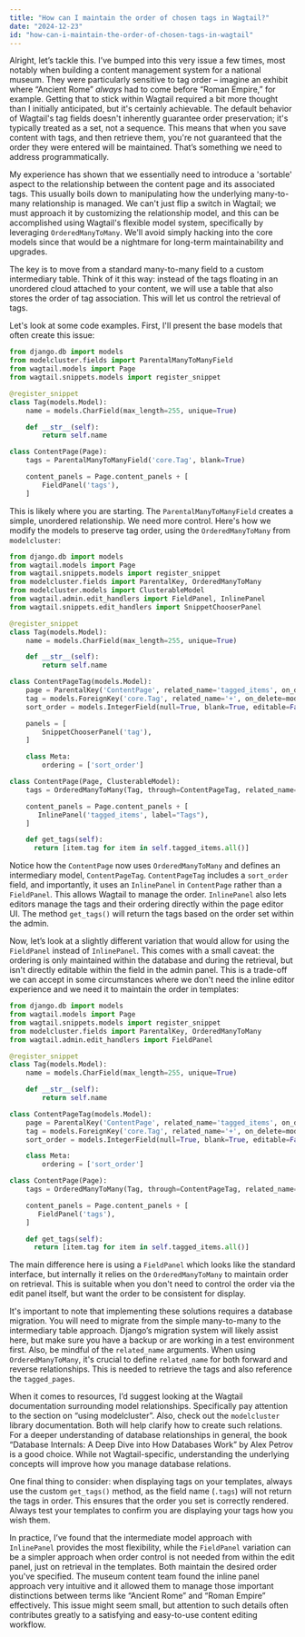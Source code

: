 ```yaml
---
title: "How can I maintain the order of chosen tags in Wagtail?"
date: "2024-12-23"
id: "how-can-i-maintain-the-order-of-chosen-tags-in-wagtail"
---
```


Alright, let’s tackle this. I’ve bumped into this very issue a few times, most notably when building a content management system for a national museum. They were particularly sensitive to tag order – imagine an exhibit where “Ancient Rome” *always* had to come before “Roman Empire,” for example. Getting that to stick within Wagtail required a bit more thought than I initially anticipated, but it's certainly achievable. The default behavior of Wagtail's tag fields doesn't inherently guarantee order preservation; it's typically treated as a set, not a sequence. This means that when you save content with tags, and then retrieve them, you're not guaranteed that the order they were entered will be maintained. That’s something we need to address programmatically.

My experience has shown that we essentially need to introduce a 'sortable' aspect to the relationship between the content page and its associated tags. This usually boils down to manipulating how the underlying many-to-many relationship is managed. We can't just flip a switch in Wagtail; we must approach it by customizing the relationship model, and this can be accomplished using Wagtail's flexible model system, specifically by leveraging `OrderedManyToMany`. We'll avoid simply hacking into the core models since that would be a nightmare for long-term maintainability and upgrades.

The key is to move from a standard many-to-many field to a custom intermediary table. Think of it this way: instead of the tags floating in an unordered cloud attached to your content, we will use a table that also stores the order of tag association. This will let us control the retrieval of tags.

Let's look at some code examples. First, I'll present the base models that often create this issue:

```python
from django.db import models
from modelcluster.fields import ParentalManyToManyField
from wagtail.models import Page
from wagtail.snippets.models import register_snippet

@register_snippet
class Tag(models.Model):
    name = models.CharField(max_length=255, unique=True)

    def __str__(self):
        return self.name

class ContentPage(Page):
    tags = ParentalManyToManyField('core.Tag', blank=True)

    content_panels = Page.content_panels + [
        FieldPanel('tags'),
    ]
```

This is likely where you are starting. The `ParentalManyToManyField` creates a simple, unordered relationship. We need more control. Here's how we modify the models to preserve tag order, using the `OrderedManyToMany` from `modelcluster`:

```python
from django.db import models
from wagtail.models import Page
from wagtail.snippets.models import register_snippet
from modelcluster.fields import ParentalKey, OrderedManyToMany
from modelcluster.models import ClusterableModel
from wagtail.admin.edit_handlers import FieldPanel, InlinePanel
from wagtail.snippets.edit_handlers import SnippetChooserPanel

@register_snippet
class Tag(models.Model):
    name = models.CharField(max_length=255, unique=True)

    def __str__(self):
        return self.name

class ContentPageTag(models.Model):
    page = ParentalKey('ContentPage', related_name='tagged_items', on_delete=models.CASCADE)
    tag = models.ForeignKey('core.Tag', related_name='+', on_delete=models.CASCADE)
    sort_order = models.IntegerField(null=True, blank=True, editable=False)

    panels = [
        SnippetChooserPanel('tag'),
    ]

    class Meta:
        ordering = ['sort_order']

class ContentPage(Page, ClusterableModel):
    tags = OrderedManyToMany(Tag, through=ContentPageTag, related_name='tagged_pages')

    content_panels = Page.content_panels + [
       InlinePanel('tagged_items', label="Tags"),
    ]

    def get_tags(self):
      return [item.tag for item in self.tagged_items.all()]
```

Notice how the `ContentPage` now uses `OrderedManyToMany` and defines an intermediary model, `ContentPageTag`. `ContentPageTag` includes a `sort_order` field, and importantly, it uses an `InlinePanel` in `ContentPage` rather than a `FieldPanel`.  This allows Wagtail to manage the order. `InlinePanel` also lets editors manage the tags and their ordering directly within the page editor UI. The method `get_tags()` will return the tags based on the order set within the admin.

Now, let’s look at a slightly different variation that would allow for using the `FieldPanel` instead of `InlinePanel`. This comes with a small caveat: the ordering is only maintained within the database and during the retrieval, but isn't directly editable within the field in the admin panel. This is a trade-off we can accept in some circumstances where we don't need the inline editor experience and we need it to maintain the order in templates:

```python
from django.db import models
from wagtail.models import Page
from wagtail.snippets.models import register_snippet
from modelcluster.fields import ParentalKey, OrderedManyToMany
from wagtail.admin.edit_handlers import FieldPanel

@register_snippet
class Tag(models.Model):
    name = models.CharField(max_length=255, unique=True)

    def __str__(self):
        return self.name

class ContentPageTag(models.Model):
    page = ParentalKey('ContentPage', related_name='tagged_items', on_delete=models.CASCADE)
    tag = models.ForeignKey('core.Tag', related_name='+', on_delete=models.CASCADE)
    sort_order = models.IntegerField(null=True, blank=True, editable=False)

    class Meta:
        ordering = ['sort_order']

class ContentPage(Page):
    tags = OrderedManyToMany(Tag, through=ContentPageTag, related_name='tagged_pages')

    content_panels = Page.content_panels + [
       FieldPanel('tags'),
    ]

    def get_tags(self):
      return [item.tag for item in self.tagged_items.all()]
```

The main difference here is using a `FieldPanel` which looks like the standard interface, but internally it relies on the `OrderedManyToMany` to maintain order on retrieval. This is suitable when you don't need to control the order via the edit panel itself, but want the order to be consistent for display.

It's important to note that implementing these solutions requires a database migration. You will need to migrate from the simple many-to-many to the intermediary table approach. Django’s migration system will likely assist here, but make sure you have a backup or are working in a test environment first. Also, be mindful of the `related_name` arguments. When using `OrderedManyToMany`, it's crucial to define `related_name` for both forward and reverse relationships. This is needed to retrieve the tags and also reference the `tagged_pages`.

When it comes to resources, I’d suggest looking at the Wagtail documentation surrounding model relationships. Specifically pay attention to the section on “using modelcluster”. Also, check out the `modelcluster` library documentation. Both will help clarify how to create such relations. For a deeper understanding of database relationships in general, the book “Database Internals: A Deep Dive into How Databases Work” by Alex Petrov is a good choice. While not Wagtail-specific, understanding the underlying concepts will improve how you manage database relations.

One final thing to consider: when displaying tags on your templates, always use the custom `get_tags()` method, as the field name (`.tags`) will not return the tags in order. This ensures that the order you set is correctly rendered. Always test your templates to confirm you are displaying your tags how you wish them.

In practice, I’ve found that the intermediate model approach with `InlinePanel` provides the most flexibility, while the `FieldPanel` variation can be a simpler approach when order control is not needed from within the edit panel, just on retrieval in the templates. Both maintain the desired order you've specified. The museum content team found the inline panel approach very intuitive and it allowed them to manage those important distinctions between terms like “Ancient Rome” and “Roman Empire” effectively. This issue might seem small, but attention to such details often contributes greatly to a satisfying and easy-to-use content editing workflow.
